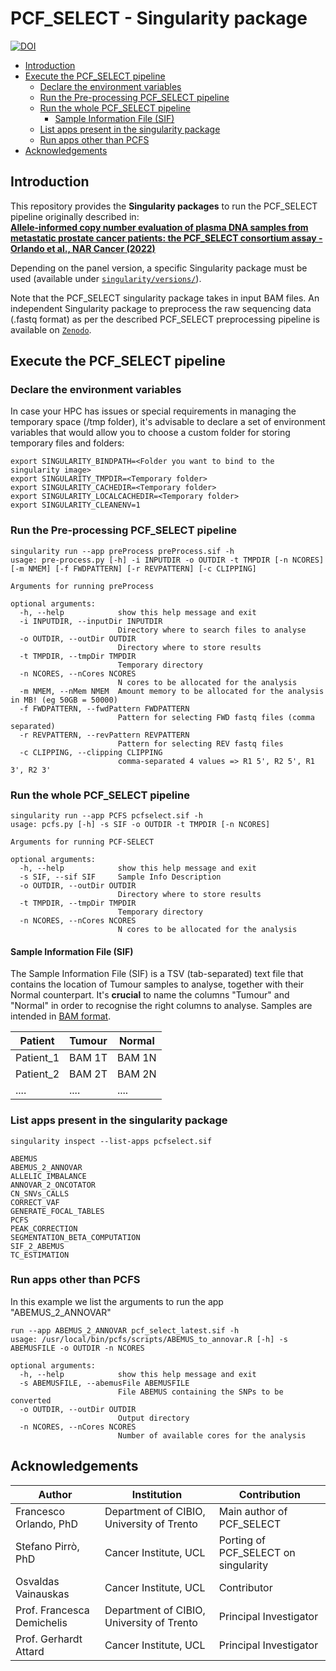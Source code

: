 # PCF\_SELECT - Singularity package

[![DOI](https://zenodo.org/badge/DOI/10.1093/narcan/zcac016.svg)](https://doi.org/10.1093/narcan/zcac016)

- [Introduction](#intro)
- [Execute the PCF\_SELECT pipeline](#execute-pcf)
  * [Declare the environment variables](#declare-the-environment-variables)
  * [Run the Pre-processing PCF\_SELECT pipeline](#run-the-preprocess)
  * [Run the whole PCF\_SELECT pipeline](#run-the-whole-pcfs-pipeline)
    + [Sample Information File (SIF)](#sample-information-file--sif-)
  * [List apps present in the singularity package](#list-apps-present-in-the-singularity-package)
  * [Run apps other than PCFS](#run-apps-other-than-pcfs)
- [Acknowledgements](#acknow)

## Introduction <a name="intro"></a>

This repository provides the **Singularity packages** to run the PCF\_SELECT pipeline originally described in:  
**[Allele-informed copy number evaluation of plasma DNA samples from metastatic prostate cancer patients: the PCF_SELECT consortium assay - Orlando et al., NAR Cancer (2022)](https://doi.org/10.1093/narcan/zcac016)**  

Depending on the panel version, a specific Singularity package must be used (available under [`singularity/versions/`](singularity/versions/)).

Note that the PCF_SELECT singularity package takes in input BAM files. An independent Singularity package to preprocess the raw sequencing data (.fastq format) as per the described PCF_SELECT preprocessing pipeline is available on [`Zenodo`](ZENODO_URL).

## Execute the PCF\_SELECT pipeline <a name="execute-pcf"></a>

### Declare the environment variables <a name="declare-the-environment-variables"></a>
In case your HPC has issues or special requirements in managing the temporary space (/tmp folder), it's advisable to declare a set of environment variables that would allow you to choose a custom folder for storing temporary files and folders:
```
export SINGULARITY_BINDPATH=<Folder you want to bind to the singularity image>
export SINGULARITY_TMPDIR=<Temporary folder>
export SINGULARITY_CACHEDIR=<Temporary folder>
export SINGULARITY_LOCALCACHEDIR=<Temporary folder>
export SINGULARITY_CLEANENV=1
```

### Run the Pre-processing PCF\_SELECT pipeline <a name="run-the-preprocess"></a>
```
singularity run --app preProcess preProcess.sif -h
usage: pre-process.py [-h] -i INPUTDIR -o OUTDIR -t TMPDIR [-n NCORES] [-m NMEM] [-f FWDPATTERN] [-r REVPATTERN] [-c CLIPPING]

Arguments for running preProcess

optional arguments:
  -h, --help            show this help message and exit
  -i INPUTDIR, --inputDir INPUTDIR
                        Directory where to search files to analyse
  -o OUTDIR, --outDir OUTDIR
                        Directory where to store results
  -t TMPDIR, --tmpDir TMPDIR
                        Temporary directory
  -n NCORES, --nCores NCORES
                        N cores to be allocated for the analysis
  -m NMEM, --nMem NMEM  Amount memory to be allocated for the analysis in MB! (eg 50GB = 50000)
  -f FWDPATTERN, --fwdPattern FWDPATTERN
                        Pattern for selecting FWD fastq files (comma separated)
  -r REVPATTERN, --revPattern REVPATTERN
                        Pattern for selecting REV fastq files
  -c CLIPPING, --clipping CLIPPING
                        comma-separated 4 values => R1 5', R2 5', R1 3', R2 3'
```

### Run the whole PCF\_SELECT pipeline <a name="run-the-whole-pcfs-pipeline"></a>
```
singularity run --app PCFS pcfselect.sif -h
usage: pcfs.py [-h] -s SIF -o OUTDIR -t TMPDIR [-n NCORES]

Arguments for running PCF-SELECT

optional arguments:
  -h, --help            show this help message and exit
  -s SIF, --sif SIF     Sample Info Description
  -o OUTDIR, --outDir OUTDIR
                        Directory where to store results
  -t TMPDIR, --tmpDir TMPDIR
                        Temporary directory
  -n NCORES, --nCores NCORES
                        N cores to be allocated for the analysis
```
#### Sample Information File (SIF) <a name="sample-information-file--sif-"></a>
The Sample Information File (SIF) is a TSV (tab-separated) text file that contains the location of Tumour samples to analyse, together with their Normal counterpart.
It's **crucial** to name the columns "Tumour" and "Normal" in order to recognise the right columns to analyse. Samples are intended in [BAM format](https://samtools.github.io/hts-specs/SAMv1.pdf). 

| Patient | Tumour | Normal |
| ------- | ------ | ------ |
| Patient_1 | BAM 1T | BAM 1N |
| Patient_2 |BAM 2T | BAM 2N |
| .... | ....  | ....   |

### List apps present in the singularity package <a name="list-apps-present-in-the-singularity-package"></a>
```
singularity inspect --list-apps pcfselect.sif

ABEMUS
ABEMUS_2_ANNOVAR
ALLELIC_IMBALANCE
ANNOVAR_2_ONCOTATOR
CN_SNVs_CALLS
CORRECT_VAF
GENERATE_FOCAL_TABLES
PCFS
PEAK_CORRECTION
SEGMENTATION_BETA_COMPUTATION
SIF_2_ABEMUS
TC_ESTIMATION
```

### Run apps other than PCFS <a name="run-apps-other-than-pcfs"></a>
In this example we list the arguments to run the app "ABEMUS_2_ANNOVAR"
```
run --app ABEMUS_2_ANNOVAR pcf_select_latest.sif -h
usage: /usr/local/bin/pcfs/scripts/ABEMUS_to_annovar.R [-h] -s ABEMUSFILE -o OUTDIR -n NCORES

optional arguments:
  -h, --help            show this help message and exit
  -s ABEMUSFILE, --abemusFile ABEMUSFILE
                        File ABEMUS containing the SNPs to be converted
  -o OUTDIR, --outDir OUTDIR
                        Output directory
  -n NCORES, --nCores NCORES
                        Number of available cores for the analysis
```

## Acknowledgements <a name="acknow"></a>
| Author | Institution | Contribution |
| --------- | ----------- | ------------ |
| Francesco Orlando, PhD | Department of CIBIO, University of Trento | Main author of PCF\_SELECT |
| Stefano Pirrò, PhD | Cancer Institute, UCL | Porting of PCF\_SELECT on singularity |
| Osvaldas Vainauskas | Cancer Institute, UCL | Contributor |
| Prof. Francesca Demichelis | Department of CIBIO, University of Trento | Principal Investigator |
| Prof. Gerhardt Attard | Cancer Institute, UCL | Principal Investigator |
